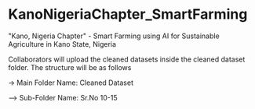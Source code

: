 # KanoNigeriaChapter_SmartFarming
"Kano, Nigeria Chapter" - Smart Farming using AI for Sustainable Agriculture in Kano State, Nigeria

Collaborators will upload the cleaned datasets inside the cleaned dataset folder. The structure will be as follows

-> Main Folder Name: Cleaned Dataset

--> Sub-Folder Name: Sr.No 10-15
 
